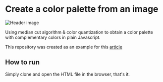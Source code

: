 # Create a color palette from an image

![Header image](/header-photo.jpg)

Using median cut algorithm & color quantization to obtain a color palette with complementary colors in plain Javascript.

<!-- ### Demo the app [here](https://zygiss22.github.io/color-palette-extraction/). -->

This repository was created as an example for this [article](https://dev.to/producthackers/creating-a-color-palette-with-javascript-44ip)


## How to run

Simply clone and open the HTML file in the browser, that's it.

